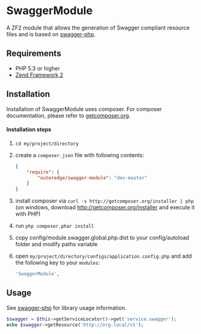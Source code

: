 # SwaggerModule

A ZF2 module that allows the generation of Swagger compliant resource files and is based on [swagger-php](https://github.com/zircote/swagger-php). 

## Requirements
 - PHP 5.3 or higher
 - [Zend Framework 2](http://www.github.com/zendframework/zf2)

## Installation
Installation of SwaggerModule uses composer. For composer documentation, please refer to
[getcomposer.org](http://getcomposer.org/).

#### Installation steps

  1. `cd my/project/directory`
  2. create a `composer.json` file with following contents:

     ```json
     {
         "require": {
             "outeredge/swagger-module": "dev-master"
         }
     }
     ```
  3. install composer via `curl -s http://getcomposer.org/installer | php` (on windows, download
     http://getcomposer.org/installer and execute it with PHP)
  4. run `php composer.phar install`
  5. copy config/module.swagger.global.php.dist to your config/autoload folder and modify paths variable
  6. open `my/project/directory/configs/application.config.php` and add the following key to your `modules`:

     ```php
     'SwaggerModule',
     ```

## Usage
See [swagger-php](https://github.com/zircote/swagger-php#readme) for library usage information.

```php
$swagger = $this->getServiceLocator()->get('service.swagger');
echo $swagger->getResource('http://org.local/v1');
```